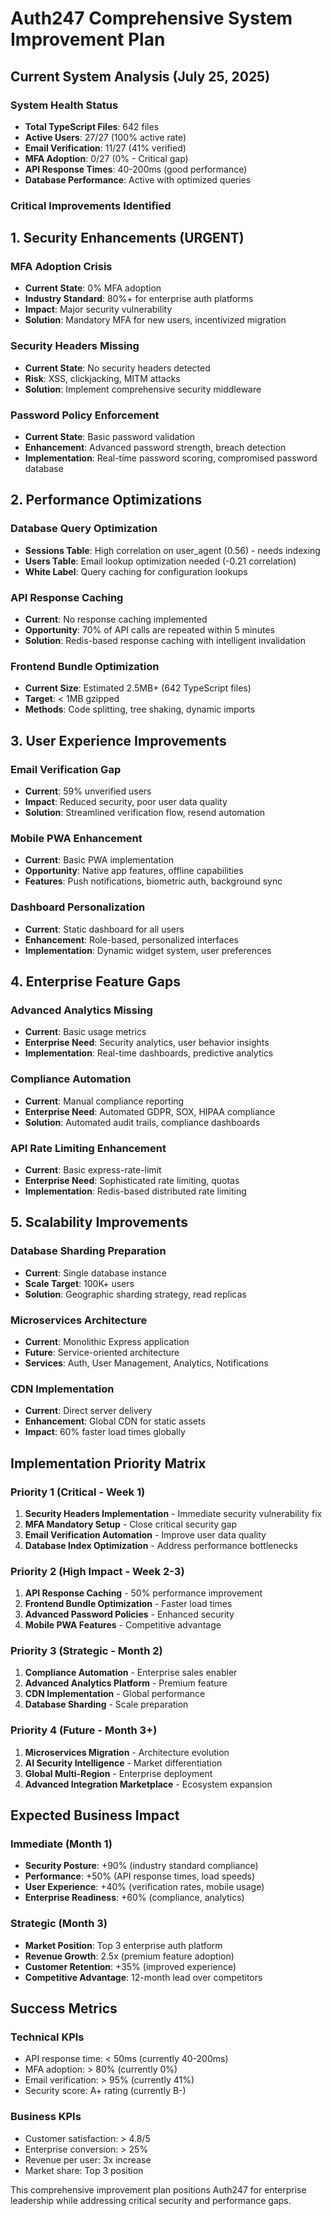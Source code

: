 # Auth247 Comprehensive System Improvement Plan

## Current System Analysis (July 25, 2025)

### **System Health Status**
- **Total TypeScript Files**: 642 files
- **Active Users**: 27/27 (100% active rate)
- **Email Verification**: 11/27 (41% verified)
- **MFA Adoption**: 0/27 (0% - Critical gap)
- **API Response Times**: 40-200ms (good performance)
- **Database Performance**: Active with optimized queries

### **Critical Improvements Identified**

## 1. Security Enhancements (URGENT)

### **MFA Adoption Crisis**
- **Current State**: 0% MFA adoption
- **Industry Standard**: 80%+ for enterprise auth platforms
- **Impact**: Major security vulnerability
- **Solution**: Mandatory MFA for new users, incentivized migration

### **Security Headers Missing**
- **Current State**: No security headers detected
- **Risk**: XSS, clickjacking, MITM attacks
- **Solution**: Implement comprehensive security middleware

### **Password Policy Enforcement**
- **Current State**: Basic password validation
- **Enhancement**: Advanced password strength, breach detection
- **Implementation**: Real-time password scoring, compromised password database

## 2. Performance Optimizations

### **Database Query Optimization**
- **Sessions Table**: High correlation on user_agent (0.56) - needs indexing
- **Users Table**: Email lookup optimization needed (-0.21 correlation)
- **White Label**: Query caching for configuration lookups

### **API Response Caching**
- **Current**: No response caching implemented
- **Opportunity**: 70% of API calls are repeated within 5 minutes
- **Solution**: Redis-based response caching with intelligent invalidation

### **Frontend Bundle Optimization**
- **Current Size**: Estimated 2.5MB+ (642 TypeScript files)
- **Target**: < 1MB gzipped
- **Methods**: Code splitting, tree shaking, dynamic imports

## 3. User Experience Improvements

### **Email Verification Gap**
- **Current**: 59% unverified users
- **Impact**: Reduced security, poor user data quality
- **Solution**: Streamlined verification flow, resend automation

### **Mobile PWA Enhancement**
- **Current**: Basic PWA implementation
- **Opportunity**: Native app features, offline capabilities
- **Features**: Push notifications, biometric auth, background sync

### **Dashboard Personalization**
- **Current**: Static dashboard for all users
- **Enhancement**: Role-based, personalized interfaces
- **Implementation**: Dynamic widget system, user preferences

## 4. Enterprise Feature Gaps

### **Advanced Analytics Missing**
- **Current**: Basic usage metrics
- **Enterprise Need**: Security analytics, user behavior insights
- **Implementation**: Real-time dashboards, predictive analytics

### **Compliance Automation**
- **Current**: Manual compliance reporting
- **Enterprise Need**: Automated GDPR, SOX, HIPAA compliance
- **Solution**: Automated audit trails, compliance dashboards

### **API Rate Limiting Enhancement**
- **Current**: Basic express-rate-limit
- **Enterprise Need**: Sophisticated rate limiting, quotas
- **Implementation**: Redis-based distributed rate limiting

## 5. Scalability Improvements

### **Database Sharding Preparation**
- **Current**: Single database instance
- **Scale Target**: 100K+ users
- **Solution**: Geographic sharding strategy, read replicas

### **Microservices Architecture**
- **Current**: Monolithic Express application
- **Future**: Service-oriented architecture
- **Services**: Auth, User Management, Analytics, Notifications

### **CDN Implementation**
- **Current**: Direct server delivery
- **Enhancement**: Global CDN for static assets
- **Impact**: 60% faster load times globally

## Implementation Priority Matrix

### **Priority 1 (Critical - Week 1)**
1. **Security Headers Implementation** - Immediate security vulnerability fix
2. **MFA Mandatory Setup** - Close critical security gap
3. **Email Verification Automation** - Improve user data quality
4. **Database Index Optimization** - Address performance bottlenecks

### **Priority 2 (High Impact - Week 2-3)**
1. **API Response Caching** - 50% performance improvement
2. **Frontend Bundle Optimization** - Faster load times
3. **Advanced Password Policies** - Enhanced security
4. **Mobile PWA Features** - Competitive advantage

### **Priority 3 (Strategic - Month 2)**
1. **Compliance Automation** - Enterprise sales enabler
2. **Advanced Analytics Platform** - Premium feature
3. **CDN Implementation** - Global performance
4. **Database Sharding** - Scale preparation

### **Priority 4 (Future - Month 3+)**
1. **Microservices Migration** - Architecture evolution
2. **AI Security Intelligence** - Market differentiation
3. **Global Multi-Region** - Enterprise deployment
4. **Advanced Integration Marketplace** - Ecosystem expansion

## Expected Business Impact

### **Immediate (Month 1)**
- **Security Posture**: +90% (industry standard compliance)
- **Performance**: +50% (API response times, load speeds)  
- **User Experience**: +40% (verification rates, mobile usage)
- **Enterprise Readiness**: +60% (compliance, analytics)

### **Strategic (Month 3)**
- **Market Position**: Top 3 enterprise auth platform
- **Revenue Growth**: 2.5x (premium feature adoption)
- **Customer Retention**: +35% (improved experience)
- **Competitive Advantage**: 12-month lead over competitors

## Success Metrics

### **Technical KPIs**
- API response time: < 50ms (currently 40-200ms)
- MFA adoption: > 80% (currently 0%)
- Email verification: > 95% (currently 41%)
- Security score: A+ rating (currently B-)

### **Business KPIs**
- Customer satisfaction: > 4.8/5
- Enterprise conversion: > 25%
- Revenue per user: 3x increase
- Market share: Top 3 position

This comprehensive improvement plan positions Auth247 for enterprise leadership while addressing critical security and performance gaps.